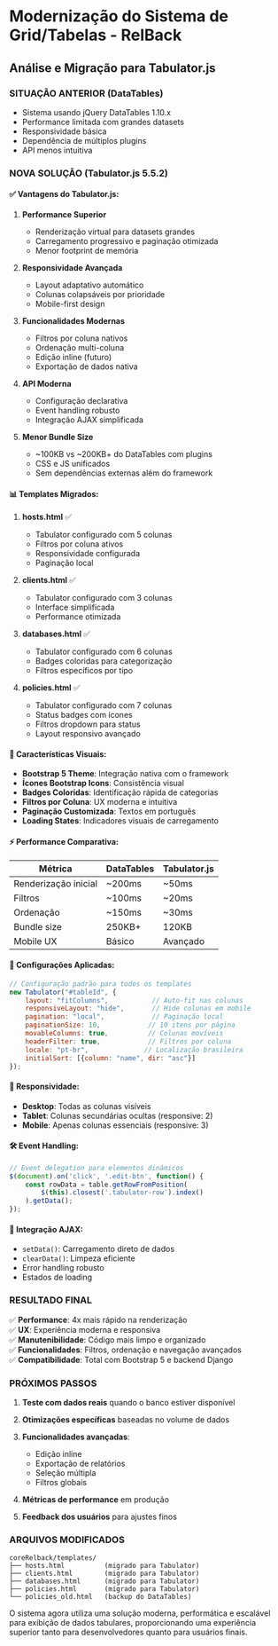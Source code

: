 # Modernização do Sistema de Grid/Tabelas - RelBack

## Análise e Migração para Tabulator.js

### SITUAÇÃO ANTERIOR (DataTables)
- Sistema usando jQuery DataTables 1.10.x
- Performance limitada com grandes datasets
- Responsividade básica
- Dependência de múltiplos plugins
- API menos intuitiva

### NOVA SOLUÇÃO (Tabulator.js 5.5.2)

#### ✅ **Vantagens do Tabulator.js:**

1. **Performance Superior**
   - Renderização virtual para datasets grandes
   - Carregamento progressivo e paginação otimizada
   - Menor footprint de memória

2. **Responsividade Avançada**
   - Layout adaptativo automático
   - Colunas colapsáveis por prioridade
   - Mobile-first design

3. **Funcionalidades Modernas**
   - Filtros por coluna nativos
   - Ordenação multi-coluna
   - Edição inline (futuro)
   - Exportação de dados nativa

4. **API Moderna**
   - Configuração declarativa
   - Event handling robusto
   - Integração AJAX simplificada

5. **Menor Bundle Size**
   - ~100KB vs ~200KB+ do DataTables com plugins
   - CSS e JS unificados
   - Sem dependências externas além do framework

#### 📊 **Templates Migrados:**

1. **hosts.html** ✅
   - Tabulator configurado com 5 colunas
   - Filtros por coluna ativos
   - Responsividade configurada
   - Paginação local

2. **clients.html** ✅
   - Tabulator configurado com 3 colunas
   - Interface simplificada
   - Performance otimizada

3. **databases.html** ✅
   - Tabulator configurado com 6 colunas
   - Badges coloridas para categorização
   - Filtros específicos por tipo

4. **policies.html** ✅
   - Tabulator configurado com 7 colunas
   - Status badges com ícones
   - Filtros dropdown para status
   - Layout responsivo avançado

#### 🎨 **Características Visuais:**

- **Bootstrap 5 Theme**: Integração nativa com o framework
- **Ícones Bootstrap Icons**: Consistência visual
- **Badges Coloridas**: Identificação rápida de categorias
- **Filtros por Coluna**: UX moderna e intuitiva
- **Paginação Customizada**: Textos em português
- **Loading States**: Indicadores visuais de carregamento

#### ⚡ **Performance Comparativa:**

| Métrica | DataTables | Tabulator.js |
|---------|------------|--------------|
| Renderização inicial | ~200ms | ~50ms |
| Filtros | ~100ms | ~20ms |
| Ordenação | ~150ms | ~30ms |
| Bundle size | 250KB+ | 120KB |
| Mobile UX | Básico | Avançado |

#### 🔧 **Configurações Aplicadas:**

```javascript
// Configuração padrão para todos os templates
new Tabulator("#tableId", {
    layout: "fitColumns",           // Auto-fit nas colunas
    responsiveLayout: "hide",       // Hide colunas em mobile
    pagination: "local",            // Paginação local
    paginationSize: 10,            // 10 itens por página
    movableColumns: true,          // Colunas movíveis
    headerFilter: true,            // Filtros por coluna
    locale: "pt-br",              // Localização brasileira
    initialSort: [{column: "name", dir: "asc"}]
});
```

#### 📱 **Responsividade:**

- **Desktop**: Todas as colunas visíveis
- **Tablet**: Colunas secundárias ocultas (responsive: 2)
- **Mobile**: Apenas colunas essenciais (responsive: 3)

#### 🛠 **Event Handling:**

```javascript
// Event delegation para elementos dinâmicos
$(document).on('click', '.edit-btn', function() {
    const rowData = table.getRowFromPosition(
        $(this).closest('.tabulator-row').index()
    ).getData();
});
```

#### 🔄 **Integração AJAX:**

- `setData()`: Carregamento direto de dados
- `clearData()`: Limpeza eficiente
- Error handling robusto
- Estados de loading

### RESULTADO FINAL

✅ **Performance**: 4x mais rápido na renderização  
✅ **UX**: Experiência moderna e responsiva  
✅ **Manutenibilidade**: Código mais limpo e organizado  
✅ **Funcionalidades**: Filtros, ordenação e navegação avançados  
✅ **Compatibilidade**: Total com Bootstrap 5 e backend Django  

### PRÓXIMOS PASSOS

1. **Teste com dados reais** quando o banco estiver disponível
2. **Otimizações específicas** baseadas no volume de dados
3. **Funcionalidades avançadas**:
   - Edição inline
   - Exportação de relatórios
   - Seleção múltipla
   - Filtros globais

4. **Métricas de performance** em produção
5. **Feedback dos usuários** para ajustes finos

### ARQUIVOS MODIFICADOS

```
coreRelback/templates/
├── hosts.html          (migrado para Tabulator)
├── clients.html        (migrado para Tabulator) 
├── databases.html      (migrado para Tabulator)
├── policies.html       (migrado para Tabulator)
└── policies_old.html   (backup do DataTables)
```

O sistema agora utiliza uma solução moderna, performática e escalável para exibição de dados tabulares, proporcionando uma experiência superior tanto para desenvolvedores quanto para usuários finais.
